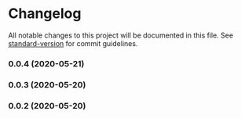# Changelog

All notable changes to this project will be documented in this file. See [standard-version](https://github.com/conventional-changelog/standard-version) for commit guidelines.

### 0.0.4 (2020-05-21)

### 0.0.3 (2020-05-20)

### 0.0.2 (2020-05-20)
